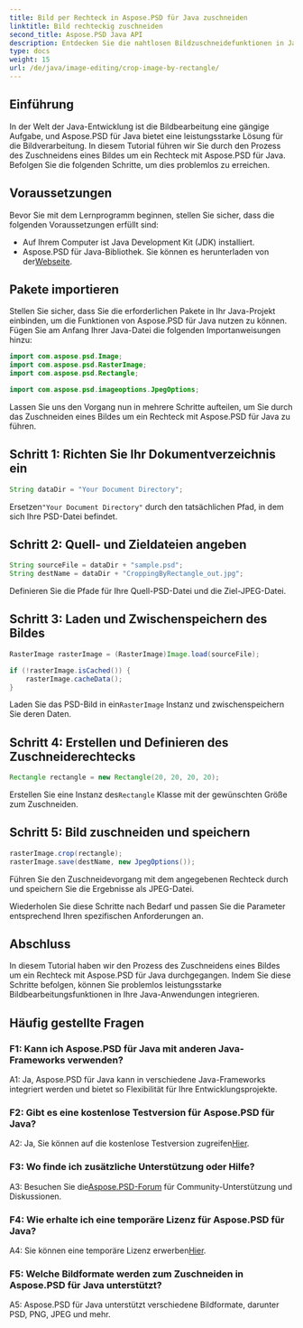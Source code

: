 ```yaml
---
title: Bild per Rechteck in Aspose.PSD für Java zuschneiden
linktitle: Bild rechteckig zuschneiden
second_title: Aspose.PSD Java API
description: Entdecken Sie die nahtlosen Bildzuschneidefunktionen in Java mit Aspose.PSD. Folgen Sie unserer Schritt-für-Schritt-Anleitung, um Bilder mühelos mit Aspose.PSD für Java zuzuschneiden.
type: docs
weight: 15
url: /de/java/image-editing/crop-image-by-rectangle/
---
```

## Einführung

In der Welt der Java-Entwicklung ist die Bildbearbeitung eine gängige Aufgabe, und Aspose.PSD für Java bietet eine leistungsstarke Lösung für die Bildverarbeitung. In diesem Tutorial führen wir Sie durch den Prozess des Zuschneidens eines Bildes um ein Rechteck mit Aspose.PSD für Java. Befolgen Sie die folgenden Schritte, um dies problemlos zu erreichen.

## Voraussetzungen

Bevor Sie mit dem Lernprogramm beginnen, stellen Sie sicher, dass die folgenden Voraussetzungen erfüllt sind:

- Auf Ihrem Computer ist Java Development Kit (JDK) installiert.
- Aspose.PSD für Java-Bibliothek. Sie können es herunterladen von der[Webseite](https://releases.aspose.com/psd/java/).

## Pakete importieren

Stellen Sie sicher, dass Sie die erforderlichen Pakete in Ihr Java-Projekt einbinden, um die Funktionen von Aspose.PSD für Java nutzen zu können. Fügen Sie am Anfang Ihrer Java-Datei die folgenden Importanweisungen hinzu:

```java
import com.aspose.psd.Image;
import com.aspose.psd.RasterImage;
import com.aspose.psd.Rectangle;

import com.aspose.psd.imageoptions.JpegOptions;
```

Lassen Sie uns den Vorgang nun in mehrere Schritte aufteilen, um Sie durch das Zuschneiden eines Bildes um ein Rechteck mit Aspose.PSD für Java zu führen.

## Schritt 1: Richten Sie Ihr Dokumentverzeichnis ein

```java
String dataDir = "Your Document Directory";
```

 Ersetzen`"Your Document Directory"` durch den tatsächlichen Pfad, in dem sich Ihre PSD-Datei befindet.

## Schritt 2: Quell- und Zieldateien angeben

```java
String sourceFile = dataDir + "sample.psd";
String destName = dataDir + "CroppingByRectangle_out.jpg";
```

Definieren Sie die Pfade für Ihre Quell-PSD-Datei und die Ziel-JPEG-Datei.

## Schritt 3: Laden und Zwischenspeichern des Bildes

```java
RasterImage rasterImage = (RasterImage)Image.load(sourceFile);

if (!rasterImage.isCached()) {
    rasterImage.cacheData();
}
```

 Laden Sie das PSD-Bild in ein`RasterImage` Instanz und zwischenspeichern Sie deren Daten.

## Schritt 4: Erstellen und Definieren des Zuschneiderechtecks

```java
Rectangle rectangle = new Rectangle(20, 20, 20, 20);
```

 Erstellen Sie eine Instanz des`Rectangle` Klasse mit der gewünschten Größe zum Zuschneiden.

## Schritt 5: Bild zuschneiden und speichern

```java
rasterImage.crop(rectangle);
rasterImage.save(destName, new JpegOptions());
```

Führen Sie den Zuschneidevorgang mit dem angegebenen Rechteck durch und speichern Sie die Ergebnisse als JPEG-Datei.

Wiederholen Sie diese Schritte nach Bedarf und passen Sie die Parameter entsprechend Ihren spezifischen Anforderungen an.

## Abschluss

In diesem Tutorial haben wir den Prozess des Zuschneidens eines Bildes um ein Rechteck mit Aspose.PSD für Java durchgegangen. Indem Sie diese Schritte befolgen, können Sie problemlos leistungsstarke Bildbearbeitungsfunktionen in Ihre Java-Anwendungen integrieren.

## Häufig gestellte Fragen

### F1: Kann ich Aspose.PSD für Java mit anderen Java-Frameworks verwenden?

A1: Ja, Aspose.PSD für Java kann in verschiedene Java-Frameworks integriert werden und bietet so Flexibilität für Ihre Entwicklungsprojekte.

### F2: Gibt es eine kostenlose Testversion für Aspose.PSD für Java?

 A2: Ja, Sie können auf die kostenlose Testversion zugreifen[Hier](https://releases.aspose.com/).

### F3: Wo finde ich zusätzliche Unterstützung oder Hilfe?

 A3: Besuchen Sie die[Aspose.PSD-Forum](https://forum.aspose.com/c/psd/34) für Community-Unterstützung und Diskussionen.

### F4: Wie erhalte ich eine temporäre Lizenz für Aspose.PSD für Java?

 A4: Sie können eine temporäre Lizenz erwerben[Hier](https://purchase.aspose.com/temporary-license/).

### F5: Welche Bildformate werden zum Zuschneiden in Aspose.PSD für Java unterstützt?

A5: Aspose.PSD für Java unterstützt verschiedene Bildformate, darunter PSD, PNG, JPEG und mehr.